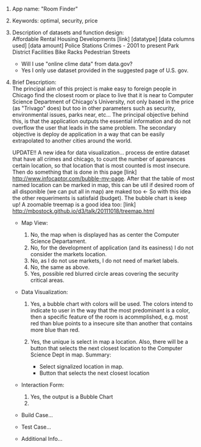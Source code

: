 1. App name: "Room Finder"
2. Keywords: optimal, security, price
3. Description of datasets and function design:  
	Affordable Rental Housing Developments [link] [datatype] [data
	columns used] [data amount]
	Police Stations
	Crimes - 2001 to present
	Park District Facilities
	Bike Racks
	Pedestrian Streets

	* Will I use "online clime data" from data.gov?
	* Yes I only use dataset provided in the suggested page of U.S. gov.

4. Brief Description:  
	The principal aim of this project is make easy to foreign people in
	Chicago find the closest room or place to live that it is near to
	Computer Science Department of Chicago's University, not only based
	in the price (as "Trivago" does) but too in other parameters such
	as security, environmental issues, parks near, etc... The
	principal objective behind this, is that the application outputs
	the essential information and do not overflow the user that leads
	in the same problem. The secondary objective is deploy de
	application in a way that can be easily extrapolated to another
	cities around the world.

	UPDATE!!
	A new idea for data visualization... process de entire dataset that have all
	crimes and chicago, to count the number of apareances certain location, so
	that location that is most counted is most insecure. Then do something that
	is done in this page [link] http://www.infocaptor.com/bubble-my-page. After
	that the table of most named location can be marked in map, this can be util
	if desired room of all disponible (we can put all in map) are maked too <- So
	with this idea the other requeriments is satisfaid (budget). The bubble chart
	is keep up!
	A zoomable treemap is a good idea too: [link] http://mbostock.github.io/d3/talk/20111018/treemap.html
	


	* Map View:  
		1. No, the map when is displayed has as center the Computer
		Science Departament.
		2. No, for the development of application (and its easiness)
		I do not consider the markets location.
		3. No, as I do not use markets, I do not need of market
		labels.
		4. No, the same as above.
		5. Yes, possible red blurred circle areas covering the
		security critical areas.

	* Data Visualization:  
		1. Yes, a bubble chart with colors will be used. The colors
		intend to indicate to user in the way that the most
		predominant is a color, then a specific feature of the room is
		acommplished, e.g. most red than blue points to a insecure
		site than another that contains more blue than red.  

		2. Yes, the unique is select in map a location. Also, there
		will be a button that selects the next closest location to the
		Computer Science Dept in map.
		Summary:  
			- Select signalized location in map.
			- Button that selects the next closest location

	* Interaction Form:    
		1. Yes, the output is a Bubble Chart
		2.

	* Build Case...  


	* Test Case...  


	* Additional Info...  
